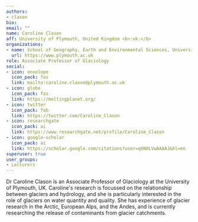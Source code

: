 ```yaml
---
authors:
- clason
bio:
email: ""
name: Caroline Clason
aff: University of Plymouth, United Kingdom <b>:uk:</b>
organizations:
- name: School of Geography, Earth and Environmental Sciences, University of Plymouth
  url: https://www.plymouth.ac.uk
role: Associate Professor of Glaciology
social:
- icon: envelope
  icon_pack: fas
  link: mailto:caroline.clason@plymouth.ac.uk
- icon: globe
  icon_pack: fas
  link: https://meltingplanet.org/
- icon: twitter
  icon_pack: fab
  link: https://twitter.com/Caroline_Clason
- icon: researchgate
  icon_pack: ai
  link: https://www.researchgate.net/profile/Caroline_Clason
- icon: google-scholar
  icon_pack: ai
  link: https://scholar.google.com/citations?user=q6N0LVwAAAAJ&hl=en
superuser: true
user_groups:
- Lecturers
---
```


Dr Caroline Clason is an Associate Professor of Glaciology at the University of Plymouth, UK. Caroline's research is focussed on the relationship between glaciers and hydrology, and she is particularly interested in the role of glaciers on water quantity and quality. She has experience of glacier research in the Arctic, European Alps, and the Andes, and is currently researching the release of contaminants from glacier catchments.